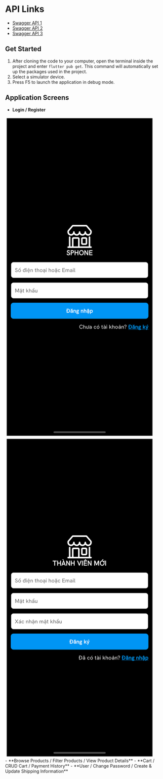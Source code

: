 # API Links
- [Swagger API 1](http://phucha.duckdns.org:5001/swagger/index.html)
- [Swagger API 2](http://phucha.duckdns.org:7001/swagger/index.html)
- [Swagger API 3](http://phucha.duckdns.org:8001/swagger/index.html)

## Get Started
1. After cloning the code to your computer, open the terminal inside the project and enter `flutter pub get`. This command will automatically set up the packages used in the project.
2. Select a simulator device.
3. Press F5 to launch the application in debug mode.

## Application Screens
- **Login / Register**
<div style="display: flex; flex-wrap: wrap;">
    <img src="./assets/login.png" alt="Login Screen" style="min-width: 100px; height: auto; margin: 5px;">
    <img src="./assets/register.png" alt="Register Screen" style="min-width: 100px; height: auto; margin: 5px;">
</div>
- **Browse Products / Filter Products / View Product Details**
- **Cart / CRUD Cart / Payment History**
- **User / Change Password / Create & Update Shipping Information**
